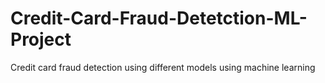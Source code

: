 # Credit-Card-Fraud-Detetction-ML-Project
Credit card fraud detection using different models using machine learning
